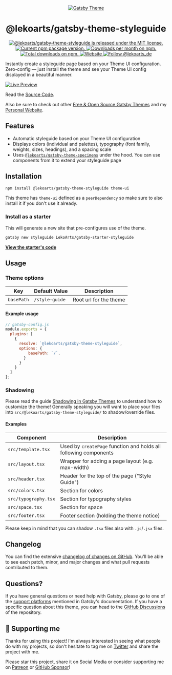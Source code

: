 <p align="center">
  <a href="https://themes.lekoarts.de">
    <img alt="Gatsby Theme" src="https://img.lekoarts.de/gatsby/gatsby-themes-illustration.png" />
  </a>
</p>
<h1 align="center">
  @lekoarts/gatsby-theme-styleguide
</h1>

<p align="center">
  <a href="https://github.com/LekoArts/gatsby-themes/blob/master/LICENSE">
    <img src="https://img.shields.io/badge/license-MIT-blue.svg" alt="@lekoarts/gatsby-theme-styleguide is released under the MIT license." />
  </a>
  <a href="https://www.npmjs.org/package/@lekoarts/gatsby-theme-styleguide">
    <img src="https://img.shields.io/npm/v/@lekoarts/gatsby-theme-styleguide.svg" alt="Current npm package version." />
  </a>
  <a href="https://npmcharts.com/compare/@lekoarts/gatsby-theme-styleguide?minimal=true">
    <img src="https://img.shields.io/npm/dm/@lekoarts/gatsby-theme-styleguide.svg" alt="Downloads per month on npm." />
  </a>
  <a href="https://npmcharts.com/compare/@lekoarts/gatsby-theme-styleguide?minimal=true">
    <img src="https://img.shields.io/npm/dt/@lekoarts/gatsby-theme-styleguide.svg" alt="Total downloads on npm." />
  </a>
  <a href="https://www.lekoarts.de?utm_source=styleguide&utm_medium=Theme">
    <img alt="Website" src="https://img.shields.io/badge/-website-blue">
  </a>
  <a href="https://twitter.com/intent/follow?screen_name=lekoarts_de">
      <img src="https://img.shields.io/twitter/follow/lekoarts_de.svg?label=Follow%20@lekoarts_de" alt="Follow @lekoarts_de" />
    </a>
</p>

Instantly create a styleguide page based on your Theme UI configuration. Zero-config — just install the theme and see your Theme UI config displayed in a beautiful manner.

[![Live Preview](https://img.lekoarts.de/gatsby/preview.svg)](https://theme-ui-styleguide.netlify.com)

Read the [Source Code](https://github.com/LekoArts/gatsby-starter-styleguide).

Also be sure to check out other [Free & Open Source Gatsby Themes](https://themes.lekoarts.de) and my [Personal Website](https://www.lekoarts.de?utm_source=styleguide&utm_medium=Theme).

## Features

- Automatic styleguide based on your Theme UI configuration
- Displays colors (individual and palettes), typography (font family, weights, sizes, headings), and a spacing scale
- Uses [`@lekoarts/gatsby-theme-specimens`](https://github.com/LekoArts/gatsby-themes/tree/master/themes/gatsby-theme-specimens) under the hood. You can use components from it to extend your styleguide page

## Installation

```sh
npm install @lekoarts/gatsby-theme-styleguide theme-ui
```

This theme has `theme-ui` defined as a `peerDependency` so make sure to also install it if you don't use it already.

### Install as a starter

This will generate a new site that pre-configures use of the theme.

```sh
gatsby new styleguide LekoArts/gatsby-starter-styleguide
```

[**View the starter's code**](https://github.com/LekoArts/gatsby-starter-styleguide)

## Usage

### Theme options

| Key        | Default Value  | Description            |
| ---------- | -------------- | ---------------------- |
| `basePath` | `/style-guide` | Root url for the theme |

#### Example usage

```js
// gatsby-config.js
module.exports = {
  plugins: [
    {
      resolve: `@lekoarts/gatsby-theme-styleguide`,
      options: {
          basePath: `/`,
        }
      }
    }
  ]
};
```

### Shadowing

Please read the guide [Shadowing in Gatsby Themes](https://www.gatsbyjs.com/docs/how-to/plugins-and-themes/shadowing/) to understand how to customize the theme! Generally speaking you will want to place your files into `src/@lekoarts/gatsby-theme-styleguide/` to shadow/override files.

#### Examples

| Component            | Description                                                      |
| -------------------- | ---------------------------------------------------------------- |
| `src/template.tsx`   | Used by `createPage` function and holds all following components |
| `src/layout.tsx`     | Wrapper for adding a page layout (e.g. max-width)                |
| `src/header.tsx`     | Header for the top of the page ("Style Guide")                   |
| `src/colors.tsx`     | Section for colors                                               |
| `src/typography.tsx` | Section for typography styles                                    |
| `src/space.tsx`      | Section for space                                                |
| `src/footer.tsx`     | Footer section (holding the theme notice)                        |

Please keep in mind that you can shadow `.tsx` files also with `.js`/`.jsx` files.

## Changelog

You can find the extensive [changelog of changes on GitHub](https://github.com/LekoArts/gatsby-themes/blob/master/themes/gatsby-theme-styleguide/CHANGELOG.md). You'll be able to see each patch, minor, and major changes and what pull requests contributed to them.

## Questions?

If you have general questions or need help with Gatsby, please go to one of the [support platforms](https://www.gatsbyjs.com/contributing/community/#where-to-get-support) mentioned in Gatsby's documentation. If you have a specific question about this theme, you can head to the [GitHub Discussions](https://github.com/LekoArts/gatsby-themes/discussions) of the repository.

## 🌟 Supporting me

Thanks for using this project! I'm always interested in seeing what people do with my projects, so don't hesitate to tag me on [Twitter](https://twitter.com/lekoarts_de) and share the project with me.

Please star this project, share it on Social Media or consider supporting me on [Patreon](https://www.patreon.com/lekoarts) or [GitHub Sponsor](https://github.com/sponsors/LekoArts)!
